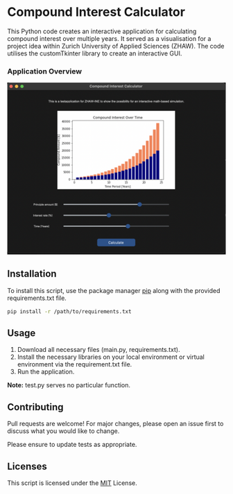 # Compound Interest Calculator

This Python code creates an interactive application for calculating compound interest over multiple years. It served as a visualisation for a project idea within Zurich University of Applied Sciences (ZHAW). The code utilises the customTkinter library to create an interactive GUI.

### Application Overview
<img width="1470" alt="Compound" src="https://github.com/fabiothon/Compound-Interest-Calculator/blob/36044e71e1729754b718e1f65ec66446076b9f85/picture_1.png">

## Installation

To install this script, use the package manager [pip](https://pip.pypa.io/en/stable/) along with the provided requirements.txt file.

```bash
pip install -r /path/to/requirements.txt
`````

## Usage

1. Download all necessary files (main.py, requirements.txt).
2. Install the necessary libraries on your local environment or virtual environment via the requirement.txt file.
3. Run the application.

**Note:** test.py serves no particular function.

## Contributing

Pull requests are welcome! For major changes, please open an issue first to discuss what you would like to change.

Please ensure to update tests as appropriate.

## Licenses

This script is licensed under the [MIT](https://choosealicense.com/licenses/mit/) License.